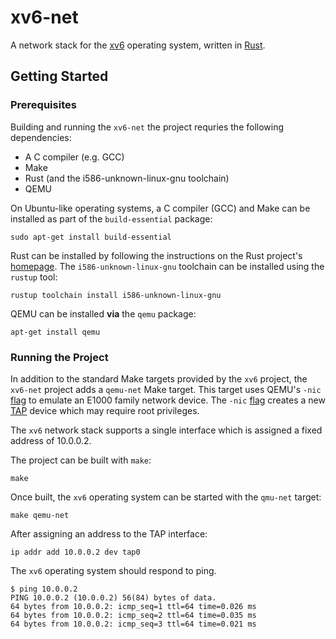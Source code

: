 # xv6-net

A network stack for the [xv6](https://en.wikipedia.org/wiki/Xv6) operating
system, written in [Rust](https://www.rust-lang.org).

## Getting Started

### Prerequisites

Building and running the `xv6-net` the project requries the following dependencies:

- A C compiler (e.g. GCC)
- Make
- Rust (and the i586-unknown-linux-gnu toolchain)
- QEMU

On Ubuntu-like operating systems, a C compiler (GCC) and Make can be installed
as part of the `build-essential` package:

```shell
sudo apt-get install build-essential
```

Rust can be installed by following the instructions on the Rust project's
[homepage](https://www.rust-lang.org/tools/install). The
`i586-unknown-linux-gnu` toolchain can be installed using the `rustup` tool:

```shell
rustup toolchain install i586-unknown-linux-gnu
```

QEMU can be installed **via** the `qemu` package:

```shell
apt-get install qemu
```

### Running the Project

In addition to the standard Make targets provided by the `xv6` project, the
`xv6-net` project adds a `qemu-net` Make target. This target uses QEMU's `-nic`
[flag](https://wiki.qemu.org/Documentation/Networking) to emulate an E1000
family network device. The `-nic`
[flag](https://wiki.qemu.org/Documentation/Networking) creates a new
[TAP](https://en.wikipedia.org/wiki/TUN/TAP) device which may require root
privileges.

The `xv6` network stack supports a single interface which is assigned a fixed
address of 10.0.0.2.

The project can be built with `make`:

```shell
make
```

Once built, the `xv6` operating system can be started with the `qmu-net` target:

```shell
make qemu-net
```
After assigning an address to the TAP interface:

```shell
ip addr add 10.0.0.2 dev tap0
```

The `xv6` operating system should respond to ping.

```shell
$ ping 10.0.0.2
PING 10.0.0.2 (10.0.0.2) 56(84) bytes of data.
64 bytes from 10.0.0.2: icmp_seq=1 ttl=64 time=0.026 ms
64 bytes from 10.0.0.2: icmp_seq=2 ttl=64 time=0.035 ms
64 bytes from 10.0.0.2: icmp_seq=3 ttl=64 time=0.021 ms
```
